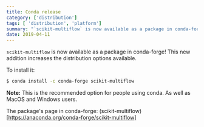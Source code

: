 ```yaml
---
title: Conda release
category: ['distribution']
tags: [ 'distribution', 'platform']
summary: "`scikit-multiflow` is now available as a package in conda-forge!"
date: 2019-04-11
---
```


`scikit-multiflow` is now available as a package in conda-forge! This new addition increases the distribution options available.

To install it:

``` bash
$ conda install -c conda-forge scikit-multiflow
```

**Note:** This is the recommended option for people using conda. As well as MacOS and Windows users.

The package's page in conda-forge: (scikit-multiflow)[https://anaconda.org/conda-forge/scikit-multiflow]

